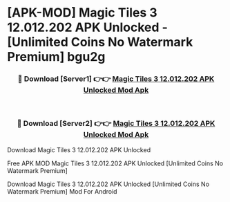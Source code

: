 # [APK-MOD] Magic Tiles 3 12.012.202 APK Unlocked - [Unlimited Coins No Watermark Premium] bgu2g



<div align="center">
<h3>🔴 Download [Server1] 👉👉 <a href="https://momento.my/?title=Magic_Tiles_3_12.012.202_APK_Unlocked">Magic Tiles 3 12.012.202 APK Unlocked Mod Apk</a></h3><br>

<h3>🔴 Download [Server2] 👉👉 <a href="https://momento.my/?title=Magic_Tiles_3_12.012.202_APK_Unlocked">Magic Tiles 3 12.012.202 APK Unlocked Mod Apk</a></h3>
</div>



Download Magic Tiles 3 12.012.202 APK Unlocked 

Free APK MOD Magic Tiles 3 12.012.202 APK Unlocked [Unlimited Coins No Watermark Premium]

Download Magic Tiles 3 12.012.202 APK Unlocked [Unlimited Coins No Watermark Premium] Mod For Android
